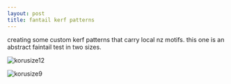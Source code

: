 ```yaml
---
layout: post
title: fantail kerf patterns
---
```


creating some custom kerf patterns that carry local nz motifs. this one is an abstract faintail  test in two sizes.


![korusize12]({{site.baseurl}}/images/fantail1.jpg)


![korusize9]({{site.baseurl}}/images/fantail2.jpg)
